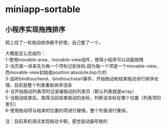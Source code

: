 # miniapp-sortable
## 小程序实现拖拽排序

网上找了一轮拖动排序都不好使，自己整了一个。<br>  

大概是这么完成的：<br> 
1-使用movable-area、movable-view组件，使得小程序可以动画拖拽<br> 
2-当页面一进来先为每一个项标记到坐标.因为每一个项是一个movable-view，而movable-view初始是position:absolute;top:0;的<br> 
3-监听bindtouchend、bindtouchstart事件，开始拖动和结束拖动进行排序处理，目前是整个列表重新排序渲染<br> 
4-当开始拖动列表项时记录被拖动的列表页（默认列表就是array）<br> 
5-当拖动结束后，取得当前结束拖动的坐标，判断该坐标在哪个位置（列表项的索引）<br> 
6-使用拖动项与结束的位置的项进行替换。整个列表进行重排。<br> 

注：目前真机调试发现拖动卡顿，感觉是动画导致的<br> 

